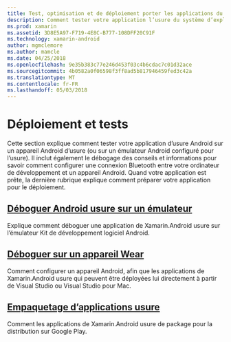 ```yaml
---
title: Test, optimisation et de déploiement porter les applications du système d’exploitation
description: Comment tester votre application l’usure du système d’exploitation sur un appareil Android (ou l’émulateur) et le préparer pour le déploiement.
ms.prod: xamarin
ms.assetid: 3D8E5A97-F719-4E8C-B777-108DFF20C91F
ms.technology: xamarin-android
author: mgmclemore
ms.author: mamcle
ms.date: 04/25/2018
ms.openlocfilehash: 9e35b383c77e246d453f03c4b6cdac7c01d32ace
ms.sourcegitcommit: 4b0582a0f06598f3ff8ad5b817946459fed3c42a
ms.translationtype: MT
ms.contentlocale: fr-FR
ms.lasthandoff: 05/03/2018
---
```

# <a name="deployment-and-testing"></a>Déploiement et tests

Cette section explique comment tester votre application d’usure Android sur un appareil Android d’usure (ou sur un émulateur Android configuré pour l’usure). Il inclut également le débogage des conseils et informations pour savoir comment configurer une connexion Bluetooth entre votre ordinateur de développement et un appareil Android.
Quand votre application est prête, la dernière rubrique explique comment préparer votre application pour le déploiement.

## <a name="debug-android-wear-on-an-emulatorandroidweardeploy-testdebug-on-emulatormd"></a>[Déboguer Android usure sur un émulateur](~/android/wear/deploy-test/debug-on-emulator.md)

Explique comment déboguer une application de Xamarin.Android usure sur l’émulateur Kit de développement logiciel Android.

## <a name="debug-on-a-wear-deviceandroidweardeploy-testdebug-on-devicemd"></a>[Déboguer sur un appareil Wear](~/android/wear/deploy-test/debug-on-device.md)

Comment configurer un appareil Android, afin que les applications de Xamarin.Android usure qui peuvent être déployées lui directement à partir de Visual Studio ou Visual Studio pour Mac.

##  <a name="packaging-wear-appsandroidweardeploy-testpackagingmd"></a>[Empaquetage d’applications usure](~/android/wear/deploy-test/packaging.md)

Comment les applications de Xamarin.Android usure de package pour la distribution sur Google Play.


